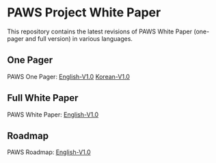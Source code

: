 # PAWS Project White Paper
This repository contains the latest revisions of PAWS White Paper (one-pager and full version) in various languages. 

## One Pager
PAWS One Pager: [English-V1.0](One_Pager/PAWS_OnePager_Eng.pdf) [Korean-V1.0](One_Pager/PAWS_OnePager_Kor.pdf)

## Full White Paper
PAWS White Paper: [English-V1.0](PAWS_WhitePaper_Eng.pdf) 

## Roadmap
PAWS Roadmap: [English-V1.0](PAWS_Roadmap_Eng.pdf)
